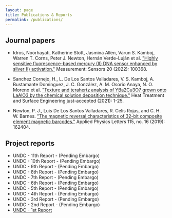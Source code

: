```yaml
---
layout: page
title: Publications & Reports
permalink: /publications/
---
```


## Journal papers

* Idros, Noorhayati, Katherine Stott, Jasmina Allen, Varun S. Kamboj, Warren T. Corns, Peter J. Newton, Hernán Verde-Luján et al. ["Highly sensitive fluorescence-based mercury (II) DNA sensor enhanced by silver (I) activation."](https://www.sciencedirect.com/science/article/pii/S2665917422000022) Measurement: Sensors 20 (2022): 100368.

* Sanchez Cornejo, H., L. De Los Santos Valladares, V. S. Kamboj, A. Bustamante Dominguez, J. C. González, A. M. Osorio Anaya, N. O. Moreno et al. ["Texture and terahertz analysis of YBa2Cu3O7 grown onto LaAlO3 by the chemical solution deposition technique."](https://www.tandfonline.com/doi/full/10.1080/25787616.2021.2022294) Heat Treatment and Surface Engineering just-accepted (2021): 1-25.

* Newton, P. J., Luis De Los Santos Valladares, R. Celis Rojas, and C. H. W. Barnes. ["The magnetic reversal characteristics of 32-bit composite element magnetic barcodes."](https://aip.scitation.org/doi/abs/10.1063/1.5119075) Applied Physics Letters 115, no. 16 (2019): 162404.

## Project reports

* UNDC - 11th Report - (Pending Embargo)
* UNDC - 10th Report - (Pending Embargo)
* UNDC - 9th Report - (Pending Embargo)
* UNDC - 8th Report - (Pending Embargo)
* UNDC - 7th Report - (Pending Embargo)
* UNDC - 6th Report - (Pending Embargo)
* UNDC - 5th Report - (Pending Embargo)
* UNDC - 4th Report - (Pending Embargo)
* UNDC - 3rd Report - (Pending Embargo)
* UNDC - 2nd Report - (Pending Embargo)
* [UNDC - 1st Report](https://www.dropbox.com/s/0cpgh51lhrk9p92/1ST%20PROJECT%20REPORT.%20UNDC%20V3%20ammended.pdf?dl=0)